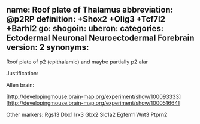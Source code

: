 name: Roof plate of Thalamus
abbreviation: @p2RP
definition: +Shox2 +Olig3 +Tcf7l2 +Barhl2
go:
shogoin: 
uberon: 
categories: Ectodermal Neuronal Neuroectodermal Forebrain
version: 2
synonyms:
---

Roof plate of p2 (epithalamic) and maybe partially p2 alar

Justification:

Allen brain:

[http://developingmouse.brain-map.org/experiment/show/100093333]
[http://developingmouse.brain-map.org/experiment/show/100051664]

Other markers:
Rgs13 Dbx1 Irx3 Gbx2 Slc1a2 Egfem1 Wnt3 Ptprn2